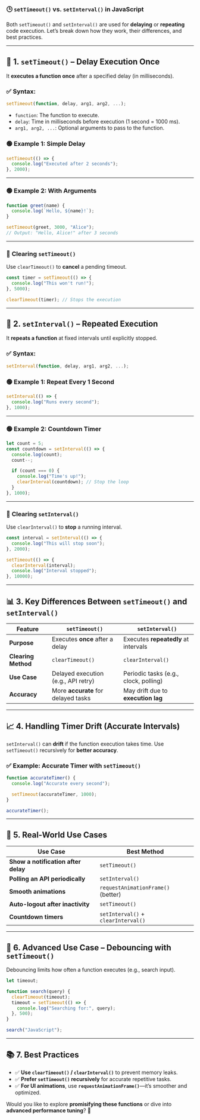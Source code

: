 ### 🕒 **`setTimeout()` vs. `setInterval()` in JavaScript**  

Both `setTimeout()` and `setInterval()` are used for **delaying** or **repeating** code execution. Let’s break down how they work, their differences, and best practices.

---

## 📌 **1. `setTimeout()` – Delay Execution Once**
It **executes a function once** after a specified delay (in milliseconds).

### ✅ **Syntax:**
```javascript
setTimeout(function, delay, arg1, arg2, ...);
```

- `function`: The function to execute.  
- `delay`: Time in milliseconds before execution (1 second = 1000 ms).  
- `arg1, arg2, ...`: Optional arguments to pass to the function.

### 🟢 **Example 1: Simple Delay**
```javascript
setTimeout(() => {
  console.log("Executed after 2 seconds");
}, 2000);
```

---

### 🟢 **Example 2: With Arguments**
```javascript
function greet(name) {
  console.log(`Hello, ${name}!`);
}

setTimeout(greet, 3000, "Alice");
// Output: "Hello, Alice!" after 3 seconds
```

---

### 🔄 **Clearing `setTimeout()`**
Use `clearTimeout()` to **cancel** a pending timeout.

```javascript
const timer = setTimeout(() => {
  console.log("This won't run!");
}, 5000);

clearTimeout(timer); // Stops the execution
```

---

## 📌 **2. `setInterval()` – Repeated Execution**
It **repeats a function** at fixed intervals until explicitly stopped.

### ✅ **Syntax:**
```javascript
setInterval(function, delay, arg1, arg2, ...);
```

### 🟢 **Example 1: Repeat Every 1 Second**
```javascript
setInterval(() => {
  console.log("Runs every second");
}, 1000);
```

---

### 🟢 **Example 2: Countdown Timer**
```javascript
let count = 5;
const countdown = setInterval(() => {
  console.log(count);
  count--;

  if (count === 0) {
    console.log("Time's up!");
    clearInterval(countdown); // Stop the loop
  }
}, 1000);
```

---

### 🔄 **Clearing `setInterval()`**
Use `clearInterval()` to **stop** a running interval.

```javascript
const interval = setInterval(() => {
  console.log("This will stop soon");
}, 2000);

setTimeout(() => {
  clearInterval(interval);
  console.log("Interval stopped");
}, 10000);
```

---

## 📊 **3. Key Differences Between `setTimeout()` and `setInterval()`**

| Feature            | `setTimeout()`                      | `setInterval()`                       |
|--------------------|------------------------------------|---------------------------------------|
| **Purpose**        | Executes **once** after a delay     | Executes **repeatedly** at intervals  |
| **Clearing Method** | `clearTimeout()`                    | `clearInterval()`                     |
| **Use Case**       | Delayed execution (e.g., API retry) | Periodic tasks (e.g., clock, polling) |
| **Accuracy**       | More **accurate** for delayed tasks | May drift due to **execution lag**    |

---

## 📈 **4. Handling Timer Drift (Accurate Intervals)**

`setInterval()` can **drift** if the function execution takes time. Use `setTimeout()` recursively for **better accuracy**.

### ✅ **Example: Accurate Timer with `setTimeout()`**
```javascript
function accurateTimer() {
  console.log("Accurate every second");

  setTimeout(accurateTimer, 1000);
}

accurateTimer();
```

---

## 🚀 **5. Real-World Use Cases**

| Use Case                   | Best Method           |
|----------------------------|-----------------------|
| **Show a notification after delay** | `setTimeout()`        |
| **Polling an API periodically**      | `setInterval()`      |
| **Smooth animations**                 | `requestAnimationFrame()` (better) |
| **Auto-logout after inactivity**     | `setTimeout()`        |
| **Countdown timers**                 | `setInterval()` + `clearInterval()` |

---

## 🧐 **6. Advanced Use Case – Debouncing with `setTimeout()`**
Debouncing limits how often a function executes (e.g., search input).

```javascript
let timeout;

function search(query) {
  clearTimeout(timeout);
  timeout = setTimeout(() => {
    console.log("Searching for:", query);
  }, 500);
}

search("JavaScript");
```

---

## 📚 **7. Best Practices**
- ✅ **Use `clearTimeout()` / `clearInterval()`** to prevent memory leaks.  
- ✅ **Prefer `setTimeout()` recursively** for accurate repetitive tasks.  
- ✅ **For UI animations**, use **`requestAnimationFrame()`**—it’s smoother and optimized.  

Would you like to explore **promisifying these functions** or dive into **advanced performance tuning**? 🚀